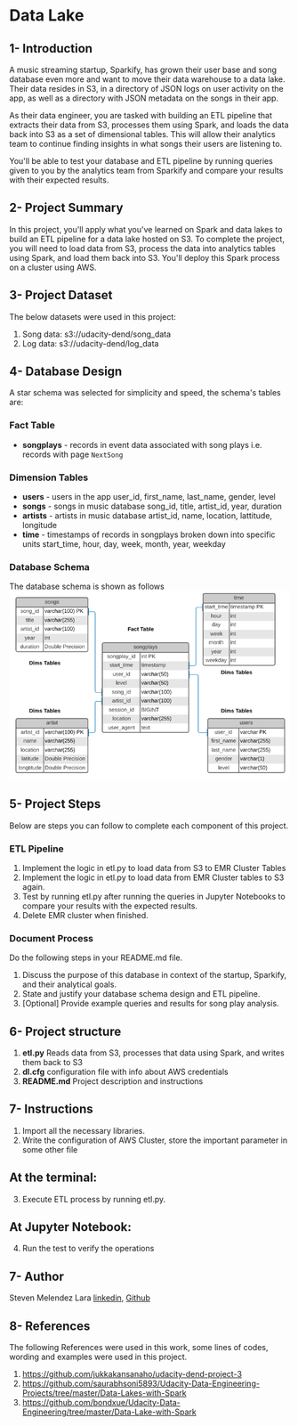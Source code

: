 # Data Lake

## 1- Introduction

A music streaming startup, Sparkify, has grown their user base and song database even more and want to move their data warehouse to a data lake. Their data resides in S3, in a directory of JSON logs on user activity on the app, as well as a directory with JSON metadata on the songs in their app.

As their data engineer, you are tasked with building an ETL pipeline that extracts their data from S3, processes them using Spark, and loads the data back into S3 as a set of dimensional tables. This will allow their analytics team to continue finding insights in what songs their users are listening to.

You'll be able to test your database and ETL pipeline by running queries given to you by the analytics team from Sparkify and compare your results with their expected results.

## 2- Project Summary

In this project, you'll apply what you've learned on Spark and data lakes to build an ETL pipeline for a data lake hosted on S3. To complete the project, you will need to load data from S3, process the data into analytics tables using Spark, and load them back into S3. You'll deploy this Spark process on a cluster using AWS.

## 3- Project Dataset
The below datasets were used in this project:
1. Song data: s3://udacity-dend/song_data
2. Log data: s3://udacity-dend/log_data

## 4- Database Design
A star schema was selected for simplicity and speed, the schema's tables are:

### Fact Table 
+ **songplays** - records in event data associated with song plays i.e. records with page `NextSong`

### Dimension Tables
+ **users** - users in the app user_id, first_name, last_name, gender, level
+ **songs** - songs in music database song_id, title, artist_id, year, duration
+ **artists** - artists in music database artist_id, name, location, lattitude, longitude
+ **time** - timestamps of records in songplays broken down into specific units start_time, hour, day, week, month, year, weekday

### Database Schema
The database schema is shown as follows
![schema](./images/schema.PNG)

## 5- Project Steps
Below are steps you can follow to complete each component of this project.

### ETL Pipeline
1. Implement the logic in etl.py to load data from S3 to EMR Cluster Tables
2. Implement the logic in etl.py to load data from EMR Cluster tables to S3 again.
3. Test by running etl.py after running the queries in Jupyter Notebooks to compare your results with the expected results.
4. Delete EMR cluster when finished.

### Document Process
Do the following steps in your README.md file.

1. Discuss the purpose of this database in context of the startup, Sparkify, and their analytical goals.
2. State and justify your database schema design and ETL pipeline.
3. [Optional] Provide example queries and results for song play analysis.

## 6- Project structure
1. **etl.py** Reads data from S3, processes that data using Spark, and writes them back to S3
2. **dl.cfg** configuration file with info about AWS credentials
3. **README.md** Project description and instructions

## 7- Instructions
1. Import all the necessary libraries.
2. Write the configuration of AWS Cluster, store the important parameter in some other file

## At the terminal:
3.  Execute ETL process by running etl.py.

## At Jupyter Notebook:
4.  Run the test to verify the operations

## 7- Author 
Steven Melendez Lara [linkedin](https://www.linkedin.com/in/stevenmelendezl//), [Github](https://github.com/smelendez25/)

## 8- References
The following References were used in this work, some lines of codes, wording and examples were used in this project.

1. https://github.com/jukkakansanaho/udacity-dend-project-3
2. https://github.com/saurabhsoni5893/Udacity-Data-Engineering-Projects/tree/master/Data-Lakes-with-Spark
3. https://github.com/bondxue/Udacity-Data-Engineering/tree/master/Data-Lake-with-Spark
